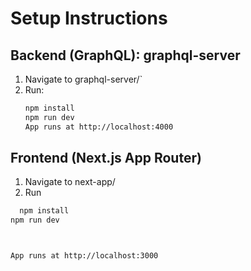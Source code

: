 # Setup Instructions

## Backend (GraphQL): graphql-server

1. Navigate to graphql-server/`
2. Run:
   ```bash
   npm install
   npm run dev
   App runs at http://localhost:4000
## Frontend (Next.js App Router)

1. Navigate to next-app/
2. Run
 ```bash
   npm install
 npm run dev

 

App runs at http://localhost:3000
